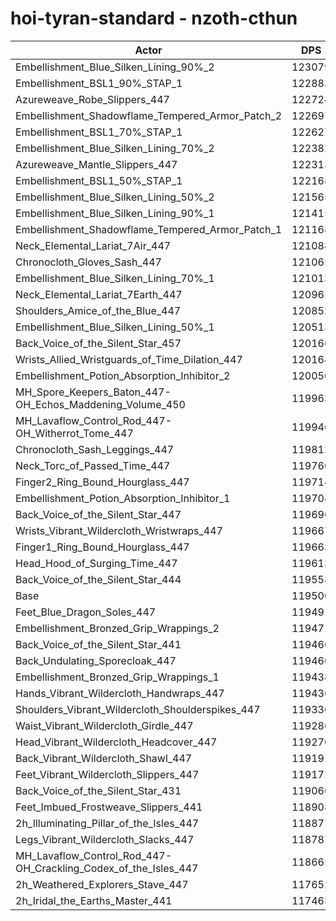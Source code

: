 # hoi-tyran-standard - nzoth-cthun
| Actor | DPS | Increase |
|---|:---:|:---:|
|Embellishment_Blue_Silken_Lining_90%_2|123079|2.99%|
|Embellishment_BSL1_90%_STAP_1|122883|2.83%|
|Azureweave_Robe_Slippers_447|122724|2.70%|
|Embellishment_Shadowflame_Tempered_Armor_Patch_2|122697|2.68%|
|Embellishment_BSL1_70%_STAP_1|122627|2.62%|
|Embellishment_Blue_Silken_Lining_70%_2|122382|2.41%|
|Azureweave_Mantle_Slippers_447|122313|2.35%|
|Embellishment_BSL1_50%_STAP_1|122168|2.23%|
|Embellishment_Blue_Silken_Lining_50%_2|121565|1.73%|
|Embellishment_Blue_Silken_Lining_90%_1|121415|1.60%|
|Embellishment_Shadowflame_Tempered_Armor_Patch_1|121168|1.40%|
|Neck_Elemental_Lariat_7Air_447|121088|1.33%|
|Chronocloth_Gloves_Sash_447|121065|1.31%|
|Embellishment_Blue_Silken_Lining_70%_1|121013|1.27%|
|Neck_Elemental_Lariat_7Earth_447|120961|1.22%|
|Shoulders_Amice_of_the_Blue_447|120852|1.13%|
|Embellishment_Blue_Silken_Lining_50%_1|120513|0.85%|
|Back_Voice_of_the_Silent_Star_457|120166|0.56%|
|Wrists_Allied_Wristguards_of_Time_Dilation_447|120164|0.56%|
|Embellishment_Potion_Absorption_Inhibitor_2|120050|0.46%|
|MH_Spore_Keepers_Baton_447-OH_Echos_Maddening_Volume_450|119963|0.39%|
|MH_Lavaflow_Control_Rod_447-OH_Witherrot_Tome_447|119940|0.37%|
|Chronocloth_Sash_Leggings_447|119812|0.26%|
|Neck_Torc_of_Passed_Time_447|119760|0.22%|
|Finger2_Ring_Bound_Hourglass_447|119714|0.18%|
|Embellishment_Potion_Absorption_Inhibitor_1|119704|0.17%|
|Back_Voice_of_the_Silent_Star_447|119690|0.16%|
|Wrists_Vibrant_Wildercloth_Wristwraps_447|119667|0.14%|
|Finger1_Ring_Bound_Hourglass_447|119663|0.14%|
|Head_Hood_of_Surging_Time_447|119613|0.09%|
|Back_Voice_of_the_Silent_Star_444|119558|0.05%|
|Base|119500|0.00%|
|Feet_Blue_Dragon_Soles_447|119491|-0.01%|
|Embellishment_Bronzed_Grip_Wrappings_2|119471|-0.02%|
|Back_Voice_of_the_Silent_Star_441|119466|-0.03%|
|Back_Undulating_Sporecloak_447|119460|-0.03%|
|Embellishment_Bronzed_Grip_Wrappings_1|119438|-0.05%|
|Hands_Vibrant_Wildercloth_Handwraps_447|119436|-0.05%|
|Shoulders_Vibrant_Wildercloth_Shoulderspikes_447|119330|-0.14%|
|Waist_Vibrant_Wildercloth_Girdle_447|119286|-0.18%|
|Head_Vibrant_Wildercloth_Headcover_447|119270|-0.19%|
|Back_Vibrant_Wildercloth_Shawl_447|119191|-0.26%|
|Feet_Vibrant_Wildercloth_Slippers_447|119172|-0.27%|
|Back_Voice_of_the_Silent_Star_431|119066|-0.36%|
|Feet_Imbued_Frostweave_Slippers_441|118908|-0.50%|
|2h_Illuminating_Pillar_of_the_Isles_447|118877|-0.52%|
|Legs_Vibrant_Wildercloth_Slacks_447|118787|-0.60%|
|MH_Lavaflow_Control_Rod_447-OH_Crackling_Codex_of_the_Isles_447|118665|-0.70%|
|2h_Weathered_Explorers_Stave_447|117652|-1.55%|
|2h_Iridal_the_Earths_Master_441|117463|-1.70%|
